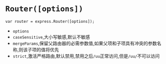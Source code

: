 # `Router([options])`
```node
var router = express.Router([options]);
```
+ `options`
+ `caseSensitive`,大小写敏感,默认不敏感
+ `mergeParams`,保留父路由器的必需参数值,如果父项和子项具有冲突的参数名称,则该子项的值将优先
+ `strict`,激活严格路由,默认禁用,禁用之后`/uu`正常访问,但是`/uu/`不可以访问

